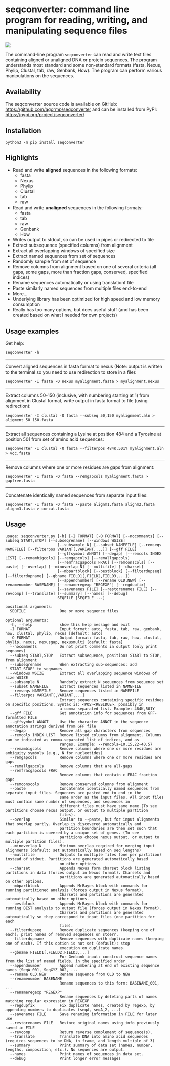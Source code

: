 # seqconverter: command line program for reading, writing, and manipulating sequence files

![](https://img.shields.io/badge/version-2.1.0-blue)

The command-line program `seqconverter` can read and write text files containing aligned or unaligned DNA or protein sequences. The program understands most standard and some non-standard formats (fasta, Nexus, Phylip, Clustal, tab, raw, Genbank, How). The program can perform various manipulations on the sequences.

## Availability

The seqconverter source code is available on GitHub: https://github.com/agormp/seqconverter and can be installed from PyPI: https://pypi.org/project/seqconverter/

## Installation

```
python3 -m pip install seqconverter
```

## Highlights

* Read and write **aligned** sequences in the following formats:
	* fasta
	* Nexus
	* Phylip
	* Clustal
	* tab
	* raw
* Read and write **unaligned** sequences in the following formats:
	* fasta
	* tab
	* raw
	* Genbank
	* How
* Writes output to stdout, so can be used in pipes or redirected to file
* Extract subsequence (specified columns) from alignment
* Extract all overlapping windows of specified size
* Extract named sequences from set of sequences
* Randomly sample from set of sequence
* Remove columns from alignment based on one of several criteria (all gaps, some gaps, more than fraction gaps, conserved, specified indices)
* Rename sequences automatically or using translationf file
* Paste similarly named sequences from multiple files end-to-end
* More...
* Underlying library has been optimized for high speed and low memory consumption
* Really has too many options, but does useful stuff (and has been created based on what I needed for own projects)

## Usage examples

Get help:
```
seqconverter -h
```

----------------------------------------------------------------

Convert aligned sequences in fasta format to nexus (Note: output is written to the terminal so you need to use redirection to store in a file):
```
seqconverter -I fasta -O nexus myalignment.fasta > myalignment.nexus
```

----------------------------------------------------------------

Extract columns 50-150 (inclusive, with numbering starting at 1) from alignment in Clustal format, write output in fasta format to file (using redirection):
```
seqconverter -I clustal -O fasta --subseq 50,150 myalignment.aln > aligment_50_150.fasta
```

----------------------------------------------------------------

Extract all sequences containing a Lysine at position 484 and a Tyrosine at position 501 from set of amino acid sequences:
```
seqconverter -I clustal -O fasta --filterpos 484K,501Y myalignment.aln > voc.fasta
```

----------------------------------------------------------------

Remove columns where one or more residues are gaps from alignment:
```
seqconverter -I fasta -O fasta --remgapcols myalignment.fasta > gapfree.fasta
```

----------------------------------------------------------------

Concatenate identically named sequences from separate input files:
```
seqconverter -I fasta -O fasta --paste alignm1.fasta alignm2.fasta alignm3.fasta > concat.fasta
```


## Usage

```
usage: seqconverter.py [-h] [-I FORMAT] [-O FORMAT] [--nocomments] [--subseq START,STOP] [--subseqrename] [--windows WSIZE]
                       [--subsample N] [--subset NAMEFILE] [--remseqs NAMEFILE] [--filterpos VARIANT[,VARIANT,...]] [--gff FILE]
                       [--gffsymbol ANNOT] [--degap] [--remcols INDEX LIST] [--remambigcols] [--remgapcols] [--remallgapcols]
                       [--remfracgapcols FRAC] [--remconscols] [--paste] [--overlap] [--minoverlap N] [--multifile] [--charset]
                       [--mbpartblock] [--bestblock] [--filterdupseq] [--filterdupname] [--gbname FIELD1[,FIELD2,FIELD3,...]]
                       [--appendnumber] [--rename OLD,NEW] [--renamenumber BASENAME] [--renameregexp "REGEXP"] [--regdupfix]
                       [--savenames FILE] [--restorenames FILE] [--revcomp] [--translate] [--summary] [--names] [--debug]
                       SEQFILE [SEQFILE ...]

positional arguments:
  SEQFILE               One or more sequence files

optional arguments:
  -h, --help            show this help message and exit
  -I FORMAT             Input format: auto, fasta, tab, raw, genbank, how, clustal, phylip, nexus [default: auto]
  -O FORMAT             Output format: fasta, tab, raw, how, clustal, phylip, nexus, nexusgap, nexusmulti [default: fasta]
  --nocomments          Do not print comments in output (only print seqnames)
  --subseq START,STOP   Extract subsequence, positions START to STOP, from alignment
  --subseqrename        When extracting sub-sequences: add '_START_STOP' to seqnames
  --windows WSIZE       Extract all overlapping sequence windows of size WSIZE
  --subsample N         Randomly extract N sequences from sequence set
  --subset NAMEFILE     Extract sequences listed in NAMEFILE
  --remseqs NAMEFILE    Remove sequences listed in NAMEFILE
  --filterpos VARIANT[,VARIANT,...]
                        Extract sequences containing specific residues on specific positions. Syntax is: <POS><RESIDUE>, possibly in
                        a comma-separated list. Example: 484K,501Y
  --gff FILE            Get annotation info for sequences from GFF-formatted FILE
  --gffsymbol ANNOT     Use the character ANNOT in the sequence annotation strings derived from GFF file
  --degap               Remove all gap characters from sequences
  --remcols INDEX LIST  Remove listed columns from alignment. Columns can be indicated as comma-separated list of indices, and as
                        ranges. Example: --remcols=10,15,22-40,57
  --remambigcols        Remove columns where one or more residues are ambiguity symbols (e.g., N for nucleotides)
  --remgapcols          Remove columns where one or more residues are gaps
  --remallgapcols       Remove columns that are all-gaps
  --remfracgapcols FRAC
                        Remove columns that contain > FRAC fraction gaps
  --remconscols         Remove conserved columns from alignment
  --paste               Concatenate identically named sequences from separate input files. Sequences are pasted end to end in the
                        same order as the input files. All input files must contain same number of sequences, and sequences in
                        different files must have same name.(To see partitions choose nexus output, or output to multiple partition
                        files).
  --overlap             Similar to --paste, but for input alignments that overlap partly. Overlap is discovered automatically and
                        partition boundaries are then set such that each partition is covered by a unique set of genes. (To see
                        partitions choose nexus output, or output to multiple partition files).
  --minoverlap N        Minimum overlap required for merging input alignments (default: set automatically based on seq lengths)
  --multifile           Outputs to multiple files (one per partition) instead of stdout. Partitions are generated automatically based
                        on other options.
  --charset             Appends Nexus form charset block listing partitions in data (forces output in Nexus format). Charsets and
                        partitions are generated automatically based on other options.
  --mbpartblock         Appends MrBayes block with commands for running partitioned analysis (forces output in Nexus format).
                        Charsets and partitions are generated automatically based on other options.
  --bestblock           Appends MrBayes block with commands for running BEST analysis to output file (forces output in Nexus format).
                        Charsets and partitions are generated automatically so they correspond to input files (one partition for each
                        file).
  --filterdupseq        Remove duplicate sequences (keeping one of each); print names of removed sequences on stderr.
  --filterdupname       Remove sequences with duplicate names (keeping one of each). If this option is not set (default): stop
                        execution on duplicate names.
  --gbname FIELD1[,FIELD2,FIELD3,...]
                        For Genbank input: construct sequence names from the list of named fields, in the specified order
  --appendnumber        Append numbering at end of existing sequence names (SeqA_001, SeqXYZ_002, ...
  --rename OLD,NEW      Rename sequence from OLD to NEW
  --renamenumber BASENAME
                        Rename sequences to this form: BASENAME_001, ...
  --renameregexp "REGEXP"
                        Rename sequences by deleting parts of names matching regular expression in REGEXP
  --regdupfix           Fix duplicate names, created by regexp, by appending numbers to duplicates (seqA, seqA_2, ...)
  --savenames FILE      Save renaming information in FILE for later use
  --restorenames FILE   Restore original names using info previously saved in FILE
  --revcomp             Return reverse complement of sequence(s).
  --translate           Translate DNA into amino acid sequences (requires sequences to be DNA, in frame, and length multiple of 3)
  --summary             Print summary of data set (names, number, lengths, composition, etc.). No sequences are output.
  --names               Print names of sequences in data set.
  --debug               Print longer error messages
```



